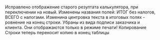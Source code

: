 Исправлено отображение старого резултата калькулятора, при переключении на новый.
Изменены названия полей: ИТОГ без налогов, ВСЕГО с налогами.
Изменина центровка текста в итоговых полях - ровнение на конец строки.
Убраны из вида подписи заказчика и клиента. Они отображаются только в режиме печати! Копирование Строки теперь переносит копию в конец таблицы
